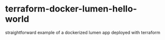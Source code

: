 # terraform-docker-lumen-hello-world
straightforward example of a dockerized lumen app deployed with terraform
